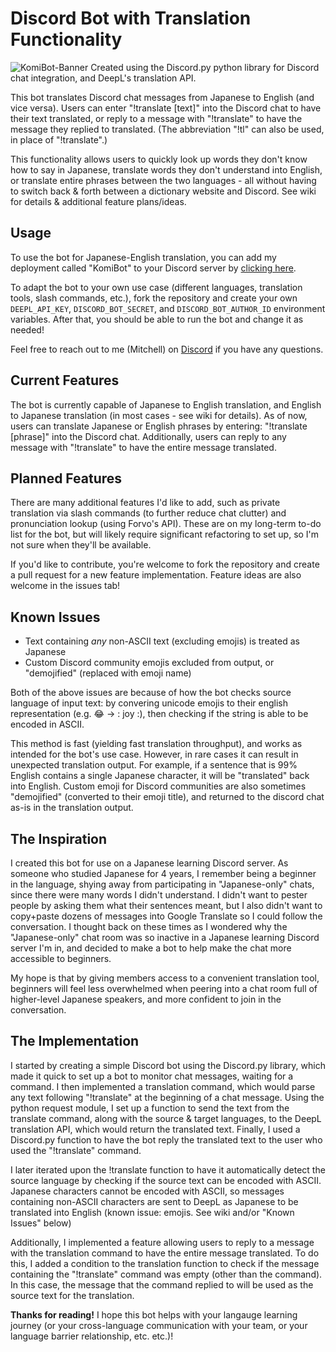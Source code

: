 # Discord Bot with Translation Functionality
![KomiBot-Banner](https://user-images.githubusercontent.com/90817905/162596866-dcc3a9cc-8abb-4575-bcf8-f015561e52f2.png)
Created using the Discord.py python library for Discord chat integration, and DeepL's translation API.

This bot translates Discord chat messages from Japanese to English (and vice versa). Users can enter "!translate [text]" into the Discord chat to have their text translated, or reply to a message with "!translate" to have the message they replied to translated. (The abbreviation "!tl" can also be used, in place of "!translate".)

This functionality allows users to quickly look up words they don't know how to say in Japanese, translate words they don't understand into English, or translate entire phrases between the two languages - all without having to switch back & forth between a dictionary website and Discord. 
See wiki for details & additional feature plans/ideas.

## Usage
To use the bot for Japanese-English translation, you can add my deployment called "KomiBot" to your Discord server by [clicking here](https://discord.com/api/oauth2/authorize?client_id=926710612900331601&permissions=274877910016&scope=bot).  

To adapt the bot to your own use case (different languages, translation tools, slash commands, etc.), fork the repository and create your own `DEEPL_API_KEY`, `DISCORD_BOT_SECRET`, and `DISCORD_BOT_AUTHOR_ID` environment variables. After that, you should be able to run the bot and change it as needed!

Feel free to reach out to me (Mitchell) on [Discord](https://discord.com/users/157610726326927361) if you have any questions.

## Current Features
The bot is currently capable of Japanese to English translation, and English to Japanese translation (in most cases - see wiki for details). As of now, users can translate Japanese or English phrases by entering: "!translate [phrase]" into the Discord chat. Additionally, users can reply to any message with "!translate" to have the entire message translated.

## Planned Features
There are many additional features I'd like to add, such as private translation via slash commands (to further reduce chat clutter) and pronunciation lookup (using Forvo's API). These are on my long-term to-do list for the bot, but will likely require significant refactoring to set up, so I'm not sure when they'll be available.  

If you'd like to contribute, you're welcome to fork the repository and create a pull request for a new feature implementation. Feature ideas are also welcome in the issues tab!

## Known Issues
- Text containing *any* non-ASCII text (excluding emojis) is treated as Japanese
- Custom Discord community emojis excluded from output, or "demojified" (replaced with emoji name)

Both of the above issues are because of how the bot checks source language of input text: by convering unicode emojis to their english representation (e.g. 😂 -> \: joy \:), then checking if the string is able to be encoded in ASCII. 

This method is fast (yielding fast translation throughput), and works as intended for the bot's use case. However, in rare cases it can result in unexpected translation output. For example, if a sentence that is 99% English contains a single Japanese character, it will be "translated" back into English. Custom emoji for Discord communities are also sometimes "demojified" (converted to their emoji title), and returned to the discord chat as-is in the translation output. 

## The Inspiration
I created this bot for use on a Japanese learning Discord server. As someone who studied Japanese for 4 years, I remember being a beginner in the language, shying away from participating in "Japanese-only" chats, since there were many words I didn't understand. I didn't want to pester people by asking them what their sentences meant, but I also didn't want to copy+paste dozens of messages into Google Translate so I could follow the conversation. I thought back on these times as I wondered why the "Japanese-only" chat room was so inactive in a Japanese learning Discord server I'm in, and decided to make a bot to help make the chat more accessible to beginners.  

My hope is that by giving members access to a convenient translation tool, beginners will feel less overwhelmed when peering into a chat room full of higher-level Japanese speakers, and more confident to join in the conversation.

## The Implementation
I started by creating a simple Discord bot using the Discord.py library, which made it quick to set up a bot to monitor chat messages, waiting for a command. I then implemented a translation command, which would parse any text following "!translate" at the beginning of a chat message. Using the python request module, I set up a function to send the text from the translate command, along with the source & target languages, to the DeepL translation API, which would return the translated text. Finally, I used a Discord.py function to have the bot reply the translated text to the user who used the "!translate" command. 

I later iterated upon the !translate function to have it automatically detect the source language by checking if the source text can be encoded with ASCII. Japanese characters cannot be encoded with ASCII, so messages containing non-ASCII characters are sent to DeepL as Japanese to be translated into English (known issue: emojis. See wiki and/or "Known Issues" below)

Additionally, I implemented a feature allowing users to reply to a message with the translation command to have the entire message translated. To do this, I added a condition to the translation function to check if the message containing the "!translate" command was empty (other than the command). In this case, the message that the command replied to will be used as the source text for the translation.



**Thanks for reading!** I hope this bot helps with your langauge learning journey (or your cross-language communication with your team, or your language barrier relationship, etc. etc.)!


